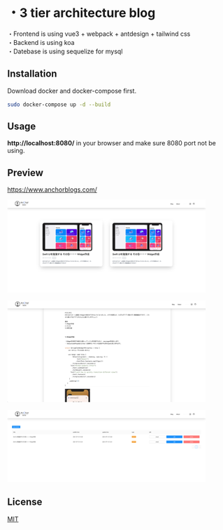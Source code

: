 
# ・3 tier architecture blog

・Frontend is using vue3 + webpack + antdesign + tailwind css  
・Backend is using koa  
・Datebase is using sequelize for mysql

## Installation

Download docker and docker-compose first.

```bash
sudo docker-compose up -d --build
```

## Usage
**http://localhost:8080/** in your browser and make sure 8080 port not be using.

## Preview
https://www.anchorblogs.com/

<img src="https://github.com/anchorWJ/Vue3Blog/blob/master/preview-1.png" width=90%>  
  
<img src="https://github.com/anchorWJ/Vue3Blog/blob/master/preview-2.png" width=90%>  　
  
<img src="https://github.com/anchorWJ/Vue3Blog/blob/master/preview-3.png" width=90%>  　
  

## License
[MIT](https://choosealicense.com/licenses/mit/)
